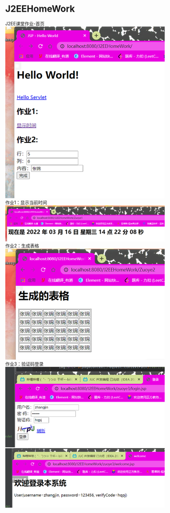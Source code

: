 # J2EEHomeWork
J2EE课堂作业-首页
![](img-jianjie/index.jpg)
作业1：显示当前时间
![](img-jianjie/zuoye1-date.jpg)
作业2：生成表格
![](img-jianjie/zuoye2.jpg)
作业3：验证码登录
![](img-jianjie/zuoye3-login.png)
![](img-jianjie/zuoye3-index.png)
